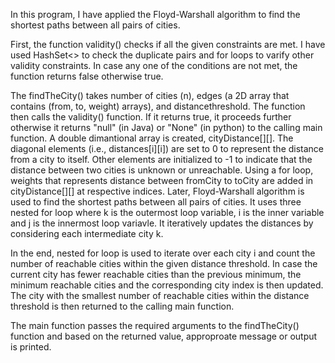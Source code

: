 In this program, I have applied the Floyd-Warshall algorithm to find the shortest paths between all pairs of cities. 

First, the function validity() checks if all the given constraints are met. I have used HashSet<> to check the duplicate pairs and for loops to varify other validity constraints. In case any one of the conditions are not met, the function returns false otherwise true.

The findTheCity() takes number of cities (n), edges (a 2D array that contains (from, to, weight) arrays), and distancethreshold. The function then calls the validity() function. If it returns true, it proceeds further otherwise it returns "null" (in Java) or "None" (in python) to the calling main function. A double dimantional array is created, cityDistance[][]. The diagonal elements (i.e., distances[i][i]) are set to 0 to represent the distance from a city to itself. Other elements are initialized to -1 to indicate that the distance between two cities is unknown or unreachable. Using a for loop, weights that represents distance between fromCity to toCity are added in cityDistance[][] at respective indices.
Later, Floyd-Warshall algorithm is used to find the shortest paths between all pairs of cities. It uses three nested for loop where k is the outermost loop variable, i is the inner variable and j is the innermost loop variavle. It iteratively updates the distances by considering each intermediate city k.

In the end, nested for loop is used to iterate over each city i and count the number of reachable cities within the given distance threshold. In case the current city has fewer reachable cities than the previous minimum, the minimum reachable cities and the corresponding city index is then updated.
The city with the smallest number of reachable cities within the distance threshold is then returned to the calling main function.

The main function passes the required arguments to the findTheCity() function and based on the returned value, approproate message or output is printed.

